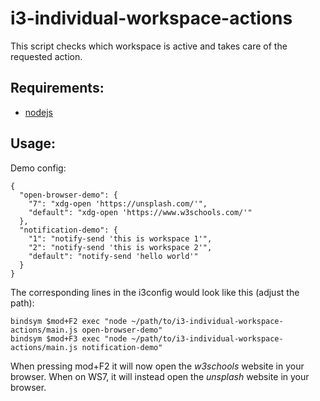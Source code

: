 # i3-individual-workspace-actions

This script checks which workspace is active and takes care of the requested action.

## Requirements:

* [nodejs](https://nodejs.org/en/download/package-manager/)

## Usage:
Demo config:
```
{
  "open-browser-demo": {
    "7": "xdg-open 'https://unsplash.com/'",
    "default": "xdg-open 'https://www.w3schools.com/'"
  },
  "notification-demo": {
    "1": "notify-send 'this is workspace 1'",
    "2": "notify-send 'this is workspace 2'",
    "default": "notify-send 'hello world'"
  }
}
```

The corresponding lines in the i3config would look like this (adjust the path):
```
bindsym $mod+F2 exec "node ~/path/to/i3-individual-workspace-actions/main.js open-browser-demo"
bindsym $mod+F3 exec "node ~/path/to/i3-individual-workspace-actions/main.js notification-demo"
```

When pressing mod+F2 it will now open the *w3schools* website in your browser. When on WS7, it will instead open the *unsplash* website in your browser.
